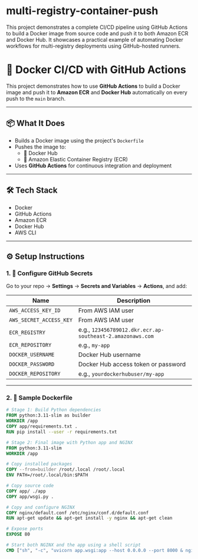 # multi-registry-container-push
This project demonstrates a complete CI/CD pipeline using GitHub Actions to build a Docker image from source code and push it to both Amazon ECR and Docker Hub. It showcases a practical example of automating Docker workflows for multi-registry deployments using GitHub-hosted runners.

# 🚀 Docker CI/CD with GitHub Actions

This project demonstrates how to use **GitHub Actions** to build a Docker image and push it to **Amazon ECR** and **Docker Hub** automatically on every push to the `main` branch.

---

## 📦 What It Does

- Builds a Docker image using the project's `Dockerfile`
- Pushes the image to:
  - 🐳 Docker Hub
  - 🧊 Amazon Elastic Container Registry (ECR)
- Uses **GitHub Actions** for continuous integration and deployment

---

## 🛠️ Tech Stack

- Docker
- GitHub Actions
- Amazon ECR
- Docker Hub
- AWS CLI

---

## ⚙️ Setup Instructions

### 1. 🔑 Configure GitHub Secrets

Go to your repo → **Settings** → **Secrets and Variables** → **Actions**, and add:

| Name                    | Description                              |
|-------------------------|------------------------------------------|
| `AWS_ACCESS_KEY_ID`     | From AWS IAM user                        |
| `AWS_SECRET_ACCESS_KEY` | From AWS IAM user                        |
| `ECR_REGISTRY`          | e.g., `123456789012.dkr.ecr.ap-southeast-2.amazonaws.com` |
| `ECR_REPOSITORY`        | e.g., `my-app`                           |
| `DOCKER_USERNAME`       | Docker Hub username                      |
| `DOCKER_PASSWORD`       | Docker Hub access token or password      |
| `DOCKER_REPOSITORY`     | e.g., `yourdockerhubuser/my-app`         |

---

### 2. 🧪 Sample Dockerfile

```dockerfile
# Stage 1: Build Python dependencies
FROM python:3.11-slim as builder
WORKDIR /app
COPY app/requirements.txt .
RUN pip install --user -r requirements.txt

# Stage 2: Final image with Python app and NGINX
FROM python:3.11-slim
WORKDIR /app

# Copy installed packages
COPY --from=builder /root/.local /root/.local
ENV PATH=/root/.local/bin:$PATH

# Copy source code
COPY app/ ./app
COPY app/wsgi.py .

# Copy and configure NGINX
COPY nginx/default.conf /etc/nginx/conf.d/default.conf
RUN apt-get update && apt-get install -y nginx && apt-get clean

# Expose ports
EXPOSE 80

# Start both NGINX and the app using a shell script
CMD ["sh", "-c", "uvicorn app.wsgi:app --host 0.0.0.0 --port 8000 & nginx -g 'daemon off;'"]
